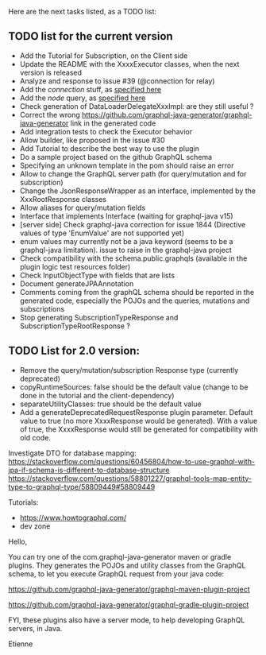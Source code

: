 Here are the next tasks listed, as a TODO list:


## TODO list for the current version
* Add the Tutorial for Subscription, on the Client side
* Update the README with the XxxxExecutor classes, when the next version is released
* Analyze and response to issue #39 (@connection for relay)
* Add the _connection_ stuff, as [specified here](https://relay.dev/graphql/connections.htm)
* Add the _node_ query, as [specified here](https://graphql.org/learn/global-object-identification/)
* Check generation of DataLoaderDelegateXxxImpl: are they still useful ?
* Correct the wrong https://github.com/graphql-java-generator/graphql-java-generator link in the generated code
* Add integration tests to check the Executor behavior 
* Allow builder, like proposed in the issue #30
* Add Tutorial to describe the best way to use the plugin
* Do a sample project based on the github GraphQL schema
* Specifying an unknown template in the pom should raise an error
* Allow to change the GraphQL server path (for query/mutation and for subscription)
* Change the JsonResponseWrapper as an interface, implemented by the XxxRootResponse classes
* Allow aliases for query/mutation fields
* Interface that implements Interface (waiting for graphql-java v15)
* [server side] Check graphql-java correction for issue 1844 (Directive values of type 'EnumValue' are not supported yet)
* enum values may currently not be a java keyword (seems to be a graphql-java limitation). issue to raise in the graphql-java project
* Check compatibility with the schema.public.graphqls (available in the plugin logic test resources folder)
* Check InputObjectType with fields that are lists
* Document generateJPAAnnotation 
* Comments coming from the graphQL schema should be reported in the generated code, especially the POJOs and the queries, mutations and subscriptions
* Stop generating SubscriptionTypeResponse and SubscriptionTypeRootResponse ?

## TODO List for 2.0 version:
* Remove the query/mutation/subscription Response type (currently deprecated)
* copyRuntimeSources: false should be the default value (change to be done in the tutorial and the client-dependency)
* separateUtilityClasses: true should be the default value
* Add a generateDeprecatedRequestResponse plugin parameter. Default value to true (no more XxxxResponse would be generated). With a value of true, the XxxxResponse would still be generated for compatibility with old code.



Investigate DTO for database mapping:
https://stackoverflow.com/questions/60456804/how-to-use-graphql-with-jpa-if-schema-is-different-to-database-structure
https://stackoverflow.com/questions/58801227/graphql-tools-map-entity-type-to-graphql-type/58809449#58809449


Tutorials:
- https://www.howtographql.com/
- dev zone



Hello,

  You can try one of the com.graphql-java-generator maven or gradle plugins.
They generates the POJOs and utility classes from the GraphQL schema, to let you execute GraphQL request from your java code:

https://github.com/graphql-java-generator/graphql-maven-plugin-project

https://github.com/graphql-java-generator/graphql-gradle-plugin-project

FYI, these plugins also have a server mode, to help developing GraphQL servers, in Java.

Etienne  